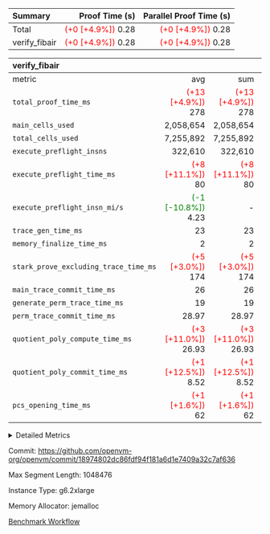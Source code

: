 | Summary | Proof Time (s) | Parallel Proof Time (s) |
|:---|---:|---:|
| Total | <span style='color: red'>(+0 [+4.9%])</span> 0.28 | <span style='color: red'>(+0 [+4.9%])</span> 0.28 |
| verify_fibair | <span style='color: red'>(+0 [+4.9%])</span> 0.28 | <span style='color: red'>(+0 [+4.9%])</span> 0.28 |


| verify_fibair |||||
|:---|---:|---:|---:|---:|
|metric|avg|sum|max|min|
| `total_proof_time_ms ` | <span style='color: red'>(+13 [+4.9%])</span> 278 | <span style='color: red'>(+13 [+4.9%])</span> 278 | <span style='color: red'>(+13 [+4.9%])</span> 278 | <span style='color: red'>(+13 [+4.9%])</span> 278 |
| `main_cells_used     ` |  2,058,654 |  2,058,654 |  2,058,654 |  2,058,654 |
| `total_cells_used    ` |  7,255,892 |  7,255,892 |  7,255,892 |  7,255,892 |
| `execute_preflight_insns` |  322,610 |  322,610 |  322,610 |  322,610 |
| `execute_preflight_time_ms` | <span style='color: red'>(+8 [+11.1%])</span> 80 | <span style='color: red'>(+8 [+11.1%])</span> 80 | <span style='color: red'>(+8 [+11.1%])</span> 80 | <span style='color: red'>(+8 [+11.1%])</span> 80 |
| `execute_preflight_insn_mi/s` | <span style='color: green'>(-1 [-10.8%])</span> 4.23 | -          | <span style='color: green'>(-1 [-10.8%])</span> 4.23 | <span style='color: green'>(-1 [-10.8%])</span> 4.23 |
| `trace_gen_time_ms   ` |  23 |  23 |  23 |  23 |
| `memory_finalize_time_ms` |  2 |  2 |  2 |  2 |
| `stark_prove_excluding_trace_time_ms` | <span style='color: red'>(+5 [+3.0%])</span> 174 | <span style='color: red'>(+5 [+3.0%])</span> 174 | <span style='color: red'>(+5 [+3.0%])</span> 174 | <span style='color: red'>(+5 [+3.0%])</span> 174 |
| `main_trace_commit_time_ms` |  26 |  26 |  26 |  26 |
| `generate_perm_trace_time_ms` |  19 |  19 |  19 |  19 |
| `perm_trace_commit_time_ms` |  28.97 |  28.97 |  28.97 |  28.97 |
| `quotient_poly_compute_time_ms` | <span style='color: red'>(+3 [+11.0%])</span> 26.93 | <span style='color: red'>(+3 [+11.0%])</span> 26.93 | <span style='color: red'>(+3 [+11.0%])</span> 26.93 | <span style='color: red'>(+3 [+11.0%])</span> 26.93 |
| `quotient_poly_commit_time_ms` | <span style='color: red'>(+1 [+12.5%])</span> 8.52 | <span style='color: red'>(+1 [+12.5%])</span> 8.52 | <span style='color: red'>(+1 [+12.5%])</span> 8.52 | <span style='color: red'>(+1 [+12.5%])</span> 8.52 |
| `pcs_opening_time_ms ` | <span style='color: red'>(+1 [+1.6%])</span> 62 | <span style='color: red'>(+1 [+1.6%])</span> 62 | <span style='color: red'>(+1 [+1.6%])</span> 62 | <span style='color: red'>(+1 [+1.6%])</span> 62 |



<details>
<summary>Detailed Metrics</summary>

|  | verify_program_compile_ms | verify_fibair_time_ms | total_cells | stark_prove_excluding_trace_time_ms | quotient_poly_compute_time_ms | quotient_poly_commit_time_ms | query phase_time_ms | perm_trace_commit_time_ms | pcs_opening_time_ms | partially_prove_time_ms | open_time_ms | main_trace_commit_time_ms | generate_perm_trace_time_ms | evaluate matrix_time_ms | eval_and_commit_quotient_time_ms | build fri inputs_time_ms | OpeningProverGpu::open_time_ms |
| --- | --- | --- | --- | --- | --- | --- | --- | --- | --- | --- | --- | --- | --- | --- | --- | --- |
|  | 7 | 278 | 65,536 | 25 | 0.16 | 0.81 | 1 | 0 | 20 | 0 | 20 | 3 | 0 | 1 | 1 | 0 | 20 | 

| air_name | rows | quotient_deg | main_cols | interactions | constraints | cells |
| --- | --- | --- | --- | --- | --- | --- |
| AccessAdapterAir<2> |  | 2 |  | 5 | 12 |  | 
| AccessAdapterAir<4> |  | 2 |  | 5 | 12 |  | 
| AccessAdapterAir<8> |  | 2 |  | 5 | 12 |  | 
| FibonacciAir | 32,768 | 1 | 2 |  | 5 | 65,536 | 
| FriReducedOpeningAir |  | 2 |  | 39 | 71 |  | 
| JalRangeCheckAir |  | 2 |  | 9 | 14 |  | 
| NativePoseidon2Air<BabyBearParameters>, 1> |  | 2 |  | 136 | 572 |  | 
| PhantomAir |  | 2 |  | 3 | 5 |  | 
| ProgramAir |  | 1 |  | 1 | 4 |  | 
| VariableRangeCheckerAir |  | 1 |  | 1 | 4 |  | 
| VmAirWrapper<AluNativeAdapterAir, FieldArithmeticCoreAir> |  | 2 |  | 15 | 27 |  | 
| VmAirWrapper<BranchNativeAdapterAir, BranchEqualCoreAir<1> |  | 2 |  | 11 | 25 |  | 
| VmAirWrapper<NativeAdapterAir<2, 0>, PublicValuesCoreAir> |  | 2 |  | 11 | 29 |  | 
| VmAirWrapper<NativeLoadStoreAdapterAir<1>, NativeLoadStoreCoreAir<1> |  | 2 |  | 15 | 20 |  | 
| VmAirWrapper<NativeLoadStoreAdapterAir<4>, NativeLoadStoreCoreAir<4> |  | 2 |  | 15 | 20 |  | 
| VmAirWrapper<NativeVectorizedAdapterAir<4>, FieldExtensionCoreAir> |  | 2 |  | 15 | 27 |  | 
| VmConnectorAir |  | 2 |  | 5 | 11 |  | 
| VolatileBoundaryAir |  | 2 |  | 7 | 19 |  | 

| group | trace_gen_time_ms | total_proof_time_ms | total_cells_used | total_cells | system_trace_gen_time_ms | stark_prove_excluding_trace_time_ms | single_trace_gen_time_ms | quotient_poly_compute_time_ms | quotient_poly_commit_time_ms | query phase_time_ms | perm_trace_commit_time_ms | pcs_opening_time_ms | partially_prove_time_ms | open_time_ms | memory_finalize_time_ms | main_trace_commit_time_ms | main_cells_used | generate_perm_trace_time_ms | fri.log_blowup | execute_preflight_time_ms | execute_preflight_insns | execute_preflight_insn_mi/s | evaluate matrix_time_ms | eval_and_commit_quotient_time_ms | build fri inputs_time_ms | OpeningProverGpu::open_time_ms |
| --- | --- | --- | --- | --- | --- | --- | --- | --- | --- | --- | --- | --- | --- | --- | --- | --- | --- | --- | --- | --- | --- | --- | --- | --- | --- | --- |
| verify_fibair | 23 | 278 | 7,255,892 | 62,474,410 | 23 | 174 | 0 | 26.93 | 8.52 | 4 | 28.97 | 62 | 49 | 62 | 2 | 26 | 2,058,654 | 19 | 1 | 80 | 322,610 | 4.23 | 10 | 35 | 1 | 61 | 

| group | air_name | rows | prep_cols | perm_cols | main_cols | cells |
| --- | --- | --- | --- | --- | --- | --- |
| verify_fibair | AccessAdapterAir<2> | 131,072 |  | 16 | 11 | 3,538,944 | 
| verify_fibair | AccessAdapterAir<4> | 65,536 |  | 16 | 13 | 1,900,544 | 
| verify_fibair | AccessAdapterAir<8> | 128 |  | 16 | 17 | 4,224 | 
| verify_fibair | FriReducedOpeningAir | 2,048 |  | 84 | 27 | 227,328 | 
| verify_fibair | JalRangeCheckAir | 32,768 |  | 28 | 12 | 1,310,720 | 
| verify_fibair | NativePoseidon2Air<BabyBearParameters>, 1> | 32,768 |  | 312 | 398 | 23,265,280 | 
| verify_fibair | PhantomAir | 16,384 |  | 12 | 6 | 294,912 | 
| verify_fibair | ProgramAir | 8,192 |  | 8 | 10 | 147,456 | 
| verify_fibair | VariableRangeCheckerAir | 262,144 | 2 | 8 | 1 | 2,359,296 | 
| verify_fibair | VmAirWrapper<AluNativeAdapterAir, FieldArithmeticCoreAir> | 262,144 |  | 36 | 29 | 17,039,360 | 
| verify_fibair | VmAirWrapper<BranchNativeAdapterAir, BranchEqualCoreAir<1> | 32,768 |  | 28 | 23 | 1,671,168 | 
| verify_fibair | VmAirWrapper<NativeLoadStoreAdapterAir<1>, NativeLoadStoreCoreAir<1> | 65,536 |  | 40 | 21 | 3,997,696 | 
| verify_fibair | VmAirWrapper<NativeLoadStoreAdapterAir<4>, NativeLoadStoreCoreAir<4> | 32,768 |  | 40 | 27 | 2,195,456 | 
| verify_fibair | VmAirWrapper<NativeVectorizedAdapterAir<4>, FieldExtensionCoreAir> | 32,768 |  | 36 | 38 | 2,424,832 | 
| verify_fibair | VmConnectorAir | 2 | 1 | 16 | 5 | 42 | 
| verify_fibair | VolatileBoundaryAir | 65,536 |  | 20 | 12 | 2,097,152 | 

| group | trace_height_constraint | weighted_sum | threshold |
| --- | --- | --- | --- |
| verify_fibair | 0 | 1,085,444 | 2,013,265,921 | 
| verify_fibair | 1 | 5,411,200 | 2,013,265,921 | 
| verify_fibair | 2 | 542,722 | 2,013,265,921 | 
| verify_fibair | 3 | 5,476,612 | 2,013,265,921 | 
| verify_fibair | 4 | 65,536 | 2,013,265,921 | 
| verify_fibair | 5 | 12,851,850 | 2,013,265,921 | 

| trace_height_constraint | threshold |
| --- | --- |
| 0 | 2,013,265,921 | 

</details>


Commit: https://github.com/openvm-org/openvm/commit/18974802dc86fdf94f181a6d1e7409a32c7af636

Max Segment Length: 1048476

Instance Type: g6.2xlarge

Memory Allocator: jemalloc

[Benchmark Workflow](https://github.com/openvm-org/openvm/actions/runs/17808302014)
